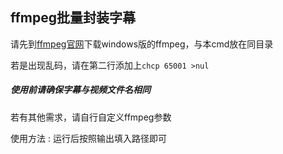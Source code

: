 ## ffmpeg批量封装字幕

请先到[ffmpeg官网](https://ffmpeg.org/download.html)下载windows版的ffmpeg，与本cmd放在同目录

若是出现乱码，请在第二行添加上`chcp 65001 >nul`

##### 使用前请确保字幕与视频文件名相同

若有其他需求，请自行自定义ffmpeg参数

使用方法 : 运行后按照输出填入路径即可

